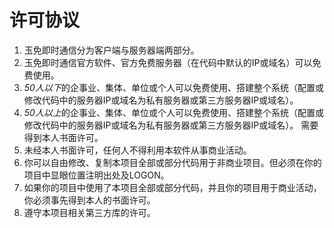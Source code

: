 许可协议 
========

1. 玉免即时通信分为客户端与服务器端两部分。
2. 玉免即时通信官方软件、官方免费服务器（在代码中默认的IP或域名）可以免费使用。 
3. *50人以下*的企事业、集体、单位或个人可以免费使用、搭建整个系统（配置或修改代码中的服务器IP或域名为私有服务器或第三方服务器IP或域名）。
4. *50人以上*的企事业、集体、单位或个人可以免费使用、搭建整个系统（配置或修改代码中的服务器IP或域名为私有服务器或第三方服务器IP或域名）。
   需要得到本人书面许可。 
5. 未经本人书面许可，任何人不得利用本软件从事商业活动。 
6. 你可以自由修改、复制本项目全部或部分代码用于非商业项目。但必须在你的项目中显眼位置注明出处及LOGON。 
7. 如果你的项目中使用了本项目全部或部分代码，并且你的项目用于商业活动，你必须事先得到本人的书面许可。 
8. 遵守本项目相关第三方库的许可。 